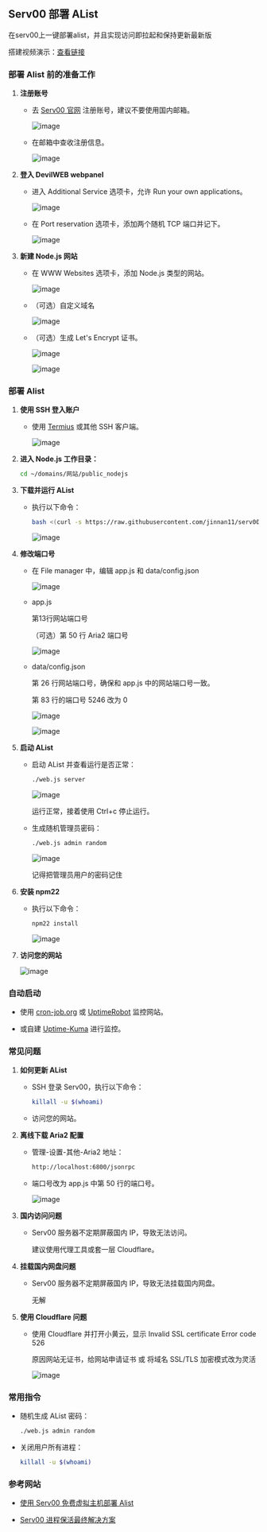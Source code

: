 ## Serv00 部署 AList

在serv00上一键部署alist，并且实现访问即拉起和保持更新最新版

搭建视频演示：[查看链接](https://blog.jinnan.top/001%20Serv00搭建AList/搭建视频演示.mkv)

### 部署 Alist 前的准备工作

1. **注册账号**

   - 去 [Serv00 官网](https://www.serv00.com/) 注册账号，建议不要使用国内邮箱。

      ![image](https://github.com/user-attachments/assets/dc24b285-c7e9-44a2-9588-b656725c8c5e)

   - 在邮箱中查收注册信息。

      ![image](https://github.com/user-attachments/assets/030819cc-075a-4db8-bfd0-1748f5ef995f)

2. **登入 DevilWEB webpanel**

   - 进入 Additional Service 选项卡，允许 Run your own applications。

      ![image](https://github.com/user-attachments/assets/6472ea16-6ce5-469f-a67a-4879f637cffa)

   - 在 Port reservation 选项卡，添加两个随机 TCP 端口并记下。

      ![image](https://github.com/user-attachments/assets/81358b39-ddc7-4936-9268-c5e974bda2cd)

3. **新建 Node.js 网站**

   - 在 WWW Websites 选项卡，添加 Node.js 类型的网站。

      ![image](https://github.com/user-attachments/assets/8fddad90-bba6-4253-803e-824f95151469)

   - （可选）自定义域名

      ![image](https://github.com/user-attachments/assets/57e2e9b0-6630-4cd1-b090-b44d14d373a6)

   - （可选）生成 Let's Encrypt 证书。
   
      ![image](https://github.com/user-attachments/assets/ccfb5570-219d-4a70-afe2-6889dd41efa9)

      ![image](https://github.com/user-attachments/assets/5dcdf608-7c51-43aa-9603-7e02a79f2737)

### 部署 Alist

1. **使用 SSH 登入账户**

   - 使用 [Termius](https://termius.com/) 或其他 SSH 客户端。

      ![image](https://github.com/user-attachments/assets/6eb1fed0-ba38-417d-baf9-eb45defb9483)
     
2. **进入 Node.js 工作目录：**

     ```bash
     cd ~/domains/网站/public_nodejs
     ```

3. **下载并运行 AList**

   - 执行以下命令：

     ```bash
     bash <(curl -s https://raw.githubusercontent.com/jinnan11/serv00-alist/main/install_alist.sh)
     ```

      ![image](https://github.com/user-attachments/assets/8055b6f4-62eb-40d1-9ad1-e4458840a7e6)

4. **修改端口号**

   - 在 File manager 中，编辑 app.js 和 data/config.json

      ![image](https://github.com/user-attachments/assets/6dfb2882-f956-4cf9-80d4-8a249e8c9ff5)

   - app.js

      第13行网站端口号
     
      （可选）第 50 行 Aria2 端口号

      ![image](https://github.com/user-attachments/assets/8715b4ac-5d8f-40ea-be3d-a7f39b5cabde)

   - data/config.json

      第 26 行网站端口号，确保和 app.js 中的网站端口号一致。
     
      第 83 行的端口号 5246 改为 0

      ![image](https://github.com/user-attachments/assets/b3bdb333-8812-467f-aa2e-51303f54a3f6)

      ![image](https://github.com/user-attachments/assets/f029980e-8956-4ab7-9d90-582b67d1806e)

5. **启动 AList**

   - 启动 AList 并查看运行是否正常：

     ```bash
     ./web.js server
     ```

      ![image](https://github.com/user-attachments/assets/8af3e6f1-905b-4ffd-863e-26759b453ceb)

      运行正常，接着使用 Ctrl+c 停止运行。

   - 生成随机管理员密码：

     ```bash
     ./web.js admin random
     ```

      ![image](https://github.com/user-attachments/assets/37d8da0f-ddd9-4783-9704-dc63418b6428)

      记得把管理员用户的密码记住
     
6. **安装 npm22**

   - 执行以下命令：

     ```bash
     npm22 install
     ```

      ![image](https://github.com/user-attachments/assets/f7da1ead-3752-456d-a98d-811f5b1500ad)

     
7. **访问您的网站**

      ![image](https://github.com/user-attachments/assets/09cb34dc-9803-48ea-8148-d25e30187325)

### 自动启动

- 使用 [cron-job.org](https://console.cron-job.org/) 或 [UptimeRobot](https://uptimerobot.com/) 监控网站。

- 或自建 [Uptime-Kuma](https://github.com/louislam/uptime-kuma) 进行监控。

### 常见问题

1. **如何更新 AList**

   - SSH 登录 Serv00，执行以下命令：

     ```bash
     killall -u $(whoami)
     ```

   - 访问您的网站。

2. **离线下载 Aria2 配置**

   - 管理-设置-其他-Aria2 地址：

     ```bash
     http://localhost:6800/jsonrpc
     ```

   - 端口号改为 app.js 中第 50 行的端口号。

      ![image](https://github.com/user-attachments/assets/f18cdd5f-ecec-4c0d-bd0d-1fb49c5f40e1)


3. **国内访问问题**

   - Serv00 服务器不定期屏蔽国内 IP，导致无法访问。

     建议使用代理工具或套一层 Cloudflare。

4. **挂载国内网盘问题**

   - Serv00 服务器不定期屏蔽国内 IP，导致无法挂载国内网盘。

     无解
  
5. **使用 Cloudflare 问题**

   - 使用 Cloudflare 并打开小黄云，显示 Invalid SSL certificate Error code 526

     原因网站无证书，给网站申请证书 或 将域名 SSL/TLS 加密模式改为灵活

      ![image](https://github.com/user-attachments/assets/c58087c1-af8d-47d5-b8b0-212b5b71ad03)

### 常用指令

- 随机生成 AList 密码：

  ```bash
  ./web.js admin random
  ```
  
- 关闭用户所有进程：

  ```bash
  killall -u $(whoami)
  ```

### 参考网站

- [使用 Serv00 免费虚拟主机部署 Alist](https://zhuanlan.zhihu.com/p/680607217)

- [Serv00 进程保活最终解决方案](https://saika.us.kg/2024/08/15/serv00-keep-alive)
